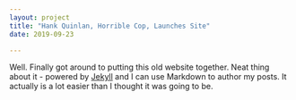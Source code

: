 ```yaml
---
layout: project
title: "Hank Quinlan, Horrible Cop, Launches Site"
date: 2019-09-23

---
```


Well. Finally got around to putting this old website together. Neat thing about it - powered by [Jekyll](http://jekyllrb.com) and I can use Markdown to author my posts. It actually is a lot easier than I thought it was going to be.
